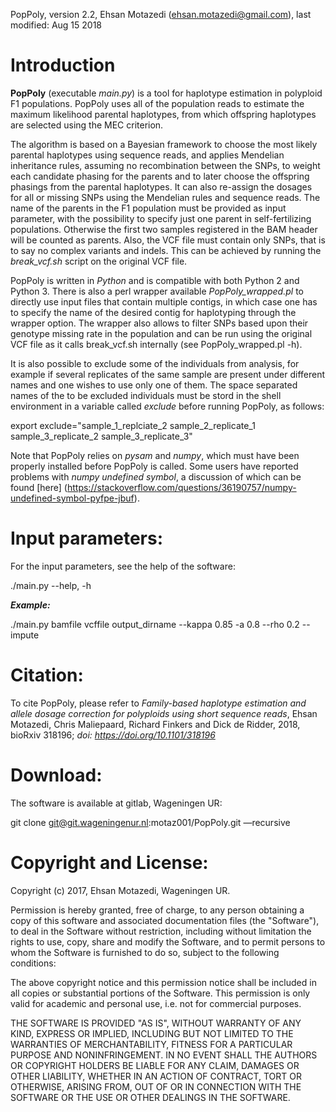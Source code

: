 PopPoly, version 2.2, Ehsan Motazedi (ehsan.motazedi@gmail.com), last modified: Aug 15 2018

Introduction
============

**PopPoly** \(executable *main.py*\) is a tool for haplotype estimation in polyploid F1 populations. PopPoly uses all of the population reads to estimate the maximum likelihood parental haplotypes, from which offspring haplotypes are selected using the MEC criterion.

The algorithm is based on a Bayesian framework to choose the most likely parental haplotypes using sequence reads, and applies Mendelian inheritance rules, assuming no recombination between the SNPs, to weight each candidate phasing for the parents and to later choose the offspring phasings from the parental haplotypes. It can also re-assign the dosages for all or missing SNPs using the Mendelian rules and sequence reads. The name of the parents in the F1 population must be provided as input parameter, with the possibility to specify just one parent in self-fertilizing populations. Otherwise the first two samples registered in the BAM header will be counted as parents. Also, the VCF file must contain only SNPs, that is to say no complex variants and indels. This can be achieved by running the *break_vcf.sh* script on the original VCF file.

PopPoly is written in *Python* and is compatible with both Python 2 and Python 3. There is also a perl wrapper available *PopPoly_wrapped.pl* to directly use input files that contain multiple contigs, in which case one has to specify the name of the desired contig for haplotyping through the wrapper option. The wrapper also allows to filter SNPs based upon their genotype missing rate in the population and can be run using the original VCF file as it calls break_vcf.sh internally (see PopPoly_wrapped.pl -h).

It is also possible to exclude some of the individuals from analysis, for example if several replicates of the same sample are present under different names and one wishes to use only one of them. The space separated names of the to be excluded individuals must be stord in the shell environment in a variable called *exclude* before running PopPoly, as follows:

export exclude="sample_1_replciate_2 sample_2_replicate_1 sample_3_replicate_2 sample_3_replicate_3" 

Note that PopPoly relies on *pysam* and *numpy*, which must have been properly installed before PopPoly is called. Some users have reported problems with *numpy undefined symbol*, a discussion of which can be found [here] (https://stackoverflow.com/questions/36190757/numpy-undefined-symbol-pyfpe-jbuf).

Input parameters:
=====================

For the input parameters, see the help of the software:

./main.py --help, -h

***Example:***


./main.py bamfile vcffile output_dirname --kappa 0.85 -a 0.8 --rho 0.2 --impute

Citation:
=====================
To cite PopPoly, please refer to *Family-based haplotype estimation and allele dosage correction for polyploids using short sequence reads*, Ehsan Motazedi, Chris Maliepaard, Richard Finkers and Dick de Ridder, 2018, bioRxiv 318196; *doi: https://doi.org/10.1101/318196*

Download:
=====================
The software is available at gitlab, Wageningen UR:

git clone git@git.wageningenur.nl:motaz001/PopPoly.git —recursive

Copyright and License:
=====================
Copyright (c) 2017, Ehsan Motazedi, Wageningen UR.

Permission is hereby granted, free of charge, to any person obtaining a copy of this software and associated documentation files \(the "Software"\), to deal in the Software without restriction, including without limitation the rights to use, copy, share and modify the Software, and to permit persons to whom the Software is furnished to do so, subject to the following conditions:

The above copyright notice and this permission notice shall be included in all copies or substantial portions of the Software. This permission is only valid for academic and personal use, i.e. not for commercial purposes.

THE SOFTWARE IS PROVIDED "AS IS", WITHOUT WARRANTY OF ANY KIND, EXPRESS OR IMPLIED, INCLUDING BUT NOT LIMITED TO THE WARRANTIES OF MERCHANTABILITY, FITNESS FOR A PARTICULAR PURPOSE AND NONINFRINGEMENT. IN NO EVENT SHALL THE AUTHORS OR COPYRIGHT HOLDERS BE LIABLE FOR ANY CLAIM, DAMAGES OR OTHER LIABILITY, WHETHER IN AN ACTION OF CONTRACT, TORT OR OTHERWISE, ARISING FROM, OUT OF OR IN CONNECTION WITH THE SOFTWARE OR THE USE OR OTHER DEALINGS IN THE SOFTWARE.
